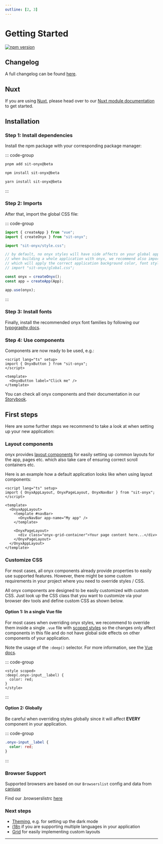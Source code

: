 ```yaml
---
outline: [2, 3]
---
```


# Getting Started

<div class="hide-external-link">

[![npm version](https://badge.fury.io/js/sit-onyx.svg)](https://www.npmjs.com/package/sit-onyx)

</div>

## Changelog

A full changelog can be found [here](/development/packages/changelogs/sit-onyx).

## Nuxt

If you are using [Nuxt](https://nuxt.com), please head over to our [Nuxt module documentation](/development/packages/nuxt) to get started.

## Installation

### Step 1: Install dependencies

Install the npm package with your corresponding package manager:

::: code-group

```sh [pnpm]
pnpm add sit-onyx@beta
```

```sh [npm]
npm install sit-onyx@beta
```

```sh [yarn]
yarn install sit-onyx@beta
```

:::

### Step 2: Imports

After that, import the global CSS file:

::: code-group

```ts [main.ts]
import { createApp } from "vue";
import { createOnyx } from "sit-onyx";

import "sit-onyx/style.css";

// by default, no onyx styles will have side affects on your global application styles like <body> etc.
// when building a whole application with onyx, we recommend also importing the following global styles
// which will apply the correct application background color, font styles etc.:
// import "sit-onyx/global.css";

const onyx = createOnyx();
const app = createApp(App);

app.use(onyx);
```

:::

### Step 3: Install fonts

Finally, install the recommended onyx font families by following our [typography docs](/development/typography#installation).

### Step 4: Use components

Components are now ready to be used, e.g.:

```vue
<script lang="ts" setup>
import { OnyxButton } from "sit-onyx";
</script>

<template>
  <OnyxButton label="Click me" />
</template>
```

You can check all onyx components and their documentation in our [Storybook](https://storybook.onyx.schwarz).

## First steps <Badge text="recommended" />

Here are some further steps we recommend to take a look at when setting up your new application:

### Layout components

onyx provides [layout components](https://storybook.onyx.schwarz/?path=/docs/layout-about-layouts--docs) for easily setting up common layouts for the app, pages etc. which also take care of ensuring correct scroll containers etc.

Here is an example how a default application looks like when using layout components:

```vue
<script lang="ts" setup>
import { OnyxAppLayout, OnyxPageLayout, OnyxNavBar } from "sit-onyx";
</script>

<template>
  <OnyxAppLayout>
    <template #navBar>
      <OnyxNavBar app-name="My app" />
    </template>

    <OnyxPageLayout>
      <div class="onyx-grid-container">Your page content here...</div>
    </OnyxPageLayout>
  </OnyxAppLayout>
</template>
```

### Customize CSS

For most cases, all onyx components already provide properties to easily use supported features.
However, there might be some custom requirements in your project where you need to override styles / CSS.

All onyx components are designed to be easily customized with custom CSS. Just look up the CSS class that you
want to customize via your browser dev tools and define custom CSS as shown below.

#### Option 1: In a single Vue file <Badge text="recommended" />

For most cases when overriding onyx styles, we recommend to override them inside a single `.vue` file with [scoped styles](https://vuejs.org/api/sfc-css-features#scoped-css)
so the changes only affect components in this file and do not have global side effects on other components of your application.

Note the usage of the `:deep()` selector. For more information, see the [Vue docs](https://vuejs.org/api/sfc-css-features#deep-selectors).

::: code-group

```vue [MyComponent.vue]
<style scoped>
:deep(.onyx-input__label) {
  color: red;
}
</style>
```

:::

#### Option 2: Globally

Be careful when overriding styles globally since it will affect **EVERY** component in your application.

::: code-group

```css [styles.css]
.onyx-input__label {
  color: red;
}
```

:::

### Browser Support

<script lang="ts" setup>
import BrowsersList from "../.vitepress/components/BrowsersList.vue"
</script>

Supported browsers are based on our `Browserslist` config and data from [caniuse](https://caniuse.com)

<BrowsersList />

Find our .browserslistrc [here](https://github.com/SchwarzIT/onyx/blob/main/.browserslistrc)

### Next steps

- [Theming](/development/theming), e.g. for setting up the dark mode
- [i18n](/development/i18n) if you are supporting multiple languages in your application
- [Grid](/development/grid) for easily implementing custom layouts

---
